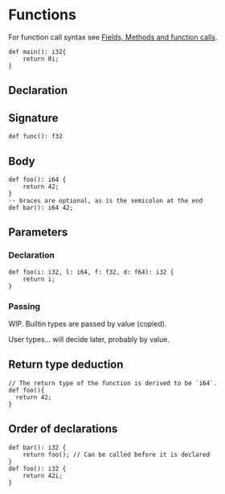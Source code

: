 # Functions

For function call syntax see [Fields, Methods and function
calls](../fields_methods_calls/README.md).

``` scot
def main(): i32{
    return 0i;
}
```

## Declaration

## Signature

``` scot
def func(): f32
```

## Body

``` scot
def foo(): i64 {
    return 42;
}
-- braces are optional, as is the semicolon at the end
def bar(): i64 42;
```

## Parameters

### Declaration

``` scot
def foo(i: i32, l: i64, f: f32, d: f64): i32 {
    return i;
}
```

### Passing

WIP. Builtin types are passed by value (copied).

User types... will decide later, probably by value.

## Return type deduction

``` scot
// The return type of the function is derived to be `i64`.
def foo(){
  return 42;
}
```

## Order of declarations

``` scot
def bar(): i32 {
    return foo(); // Can be called before it is declared
}
def foo(): i32 {
    return 42i;
}
```

